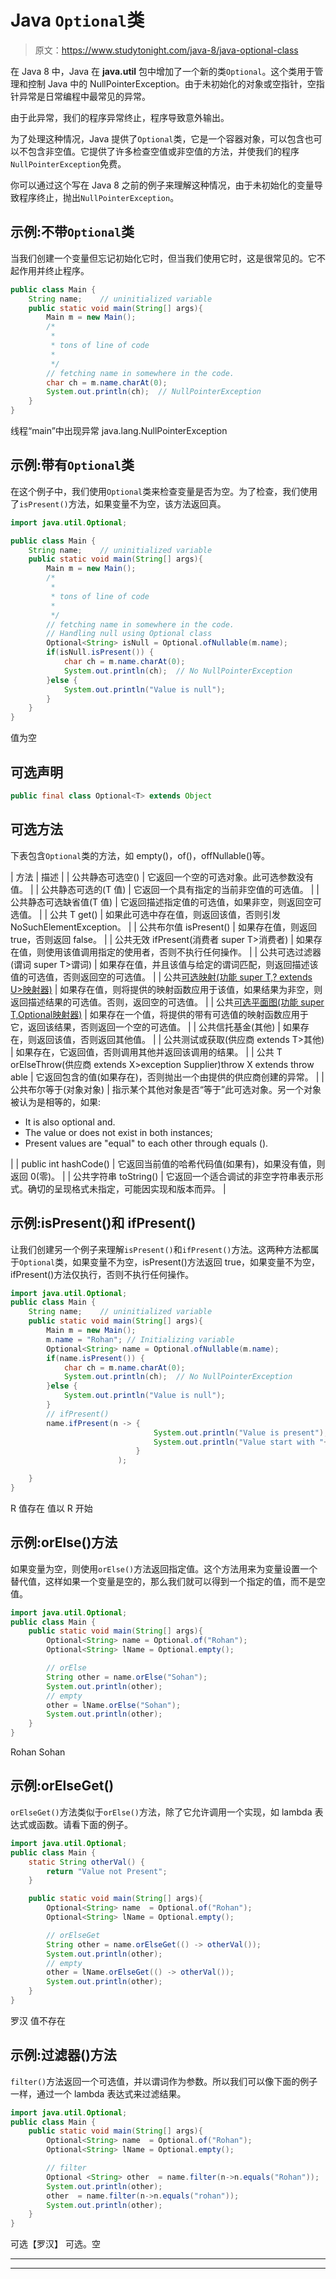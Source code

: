 # Java `Optional`类

> 原文：<https://www.studytonight.com/java-8/java-optional-class>

在 Java 8 中，Java 在 **java.util** 包中增加了一个新的类`Optional`。这个类用于管理和控制 Java 中的 NullPointerException。由于未初始化的对象或空指针，空指针异常是日常编程中最常见的异常。

由于此异常，我们的程序异常终止，程序导致意外输出。

为了处理这种情况，Java 提供了`Optional`类，它是一个容器对象，可以包含也可以不包含非空值。它提供了许多检查空值或非空值的方法，并使我们的程序`NullPointerException`免费。

你可以通过这个写在 Java 8 之前的例子来理解这种情况，由于未初始化的变量导致程序终止，抛出`NullPointerException`。

## 示例:不带`Optional`类

当我们创建一个变量但忘记初始化它时，但当我们使用它时，这是很常见的。它不起作用并终止程序。

```java
public class Main {
	String name;	// uninitialized variable
	public static void main(String[] args){
		Main m = new Main();
		/*
		 * 
		 * tons of line of code
		 * 
		 */
		// fetching name in somewhere in the code.
		char ch = m.name.charAt(0);
		System.out.println(ch);  // NullPointerException
	}
}
```

线程“main”中出现异常 java.lang.NullPointerException

## 示例:带有`Optional`类

在这个例子中，我们使用`Optional`类来检查变量是否为空。为了检查，我们使用了`isPresent()`方法，如果变量不为空，该方法返回真。

```java
import java.util.Optional;

public class Main {
	String name;	// uninitialized variable
	public static void main(String[] args){
		Main m = new Main();
		/*
		 * 
		 * tons of line of code
		 * 
		 */
		// fetching name in somewhere in the code.
		// Handling null using Optional class
        Optional<String> isNull = Optional.ofNullable(m.name);  
        if(isNull.isPresent()) {
        	char ch = m.name.charAt(0);
    		System.out.println(ch);  // No NullPointerException
        }else {
        	System.out.println("Value is null");
        }
	}
}
```

值为空

## 可选声明

```java
public final class Optional<T> extends Object
```

## 可选方法

下表包含`Optional`类的方法，如 empty()，of()，offNullable()等。

| 方法 | 描述 |
| 公共静态<t>可选<t>空()</t></t> | 它返回一个空的可选对象。此可选参数没有值。 |
| 公共静态<t>可选<t>的(T 值)</t></t> | 它返回一个具有指定的当前非空值的可选值。 |
| 公共静态<t>可选<t>缺省值(T 值)</t></t> | 它返回描述指定值的可选值，如果非空，则返回空可选值。 |
| 公共 T get() | 如果此可选中存在值，则返回该值，否则引发 NoSuchElementException。 |
| 公共布尔值 isPresent() | 如果存在值，则返回 true，否则返回 false。 |
| 公共无效 ifPresent(消费者 super T>消费者) | 如果存在值，则使用该值调用指定的使用者，否则不执行任何操作。 |
| 公共可选<t>过滤器(谓词 super T>谓词)</t> | 如果存在值，并且该值与给定的谓词匹配，则返回描述该值的可选值，否则返回空的可选值。 |
| 公共<u>可选<u>映射(功能 super T,? extends U>映射器)</u></u> | 如果存在值，则将提供的映射函数应用于该值，如果结果为非空，则返回描述结果的可选值。否则，返回空的可选值。 |
| 公共<u>可选<u>平面图(功能 super T,Optional<u>映射器)</u></u></u> | 如果存在一个值，将提供的带有可选值的映射函数应用于它，返回该结果，否则返回一个空的可选值。 |
| 公共信托基金(其他) | 如果存在，则返回该值，否则返回其他值。 |
| 公共测试或获取(供应商 extends T>其他) | 如果存在，它返回值，否则调用其他并返回该调用的结果。 |
| 公共 <x extends="" throwable="">T orElseThrow(供应商 extends X>exception Supplier)throw X extends throw able</x> | 它返回包含的值(如果存在)，否则抛出一个由提供的供应商创建的异常。 |
| 公共布尔等于(对象对象) | 指示某个其他对象是否“等于”此可选对象。另一个对象被认为是相等的，如果:

*   It is also optional and.
*   The value or does not exist in both instances;
*   Present values are "equal" to each other through equals ().

 |
| public int hashCode() | 它返回当前值的哈希代码值(如果有)，如果没有值，则返回 0(零)。 |
| 公共字符串 toString() | 它返回一个适合调试的非空字符串表示形式。确切的呈现格式未指定，可能因实现和版本而异。 |

## 示例:isPresent()和 ifPresent()

让我们创建另一个例子来理解`isPresent()`和`ifPresent()`方法。这两种方法都属于`Optional`类，如果变量不为空，isPresent()方法返回 true，如果变量不为空，ifPresent()方法仅执行，否则不执行任何操作。

```java
import java.util.Optional;
public class Main {
	String name;	// uninitialized variable
	public static void main(String[] args){
		Main m = new Main();
		m.name = "Rohan"; // Initializing variable
        Optional<String> name = Optional.ofNullable(m.name);  
        if(name.isPresent()) {
        	char ch = m.name.charAt(0);
    		System.out.println(ch);  // No NullPointerException
        }else {
        	System.out.println("Value is null");
        }
        // ifPresent()
        name.ifPresent(n -> {
        						System.out.println("Value is present");
        						System.out.println("Value start with "+ m.name.charAt(0));
        					}
        				);

	}
}
```

R
值存在
值以 R 开始

## 示例:orElse()方法

如果变量为空，则使用`orElse()`方法返回指定值。这个方法用来为变量设置一个替代值，这样如果一个变量是空的，那么我们就可以得到一个指定的值，而不是空值。

```java
import java.util.Optional;
public class Main {
	public static void main(String[] args){
		Optional<String> name = Optional.of("Rohan");
		Optional<String> lName = Optional.empty();

		// orElse
		String other = name.orElse("Sohan");
		System.out.println(other);
		// empty
		other = lName.orElse("Sohan");
		System.out.println(other);
	}
}
```

Rohan
Sohan

## 示例:orElseGet()

`orElseGet()`方法类似于`orElse()`方法，除了它允许调用一个实现，如 lambda 表达式或函数。请看下面的例子。

```java
import java.util.Optional;
public class Main {
	static String otherVal() {
		return "Value not Present";
	}

	public static void main(String[] args){
		Optional<String> name  = Optional.of("Rohan");
		Optional<String> lName = Optional.empty();

		// orElseGet
		String other = name.orElseGet(() -> otherVal());
		System.out.println(other);
		// empty
		other = lName.orElseGet(() -> otherVal());
		System.out.println(other);
	}
}
```

罗汉
值不存在

## 示例:过滤器()方法

`filter()`方法返回一个可选值，并以谓词作为参数。所以我们可以像下面的例子一样，通过一个 lambda 表达式来过滤结果。

```java
import java.util.Optional;
public class Main {
	public static void main(String[] args){
		Optional<String> name  = Optional.of("Rohan");
		Optional<String> lName = Optional.empty();

		// filter
		Optional <String> other  = name.filter(n->n.equals("Rohan"));
		System.out.println(other);
		other  = name.filter(n->n.equals("rohan"));
		System.out.println(other);
	}
}
```

可选【罗汉】
可选。空

* * *

* * *